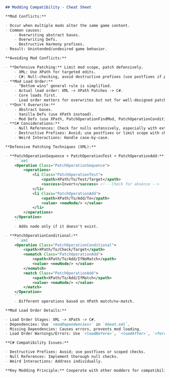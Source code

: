 ```markdown
## Modding Compatibility - Cheat Sheet

**Mod Conflicts:**

- Occur when multiple mods alter the same game content.
- Common causes:
    - Overwriting abstract bases.
    - Overwriting Defs.
    - Destructive Harmony prefixes.
- Result: Unintended/undesired game behavior.

**Avoiding Mod Conflicts:**

- **Defensive Patching:** Limit mod scope, patch defensively.
    - XML: Use XPath for targeted edits.
    - C#: Null-checking, avoid destructive prefixes (use postfixes if possible).
- **Mod Load Order:**
    - "Bottom wins" general rule is simplified.
    - Actual load order: XML -> XPath Patches -> C#.
    - Core loads first.
    - Load order matters for overwrites but not for well-designed patches.
- **Don't Overwrite:**
    - Abstract bases.
    - Vanilla Defs (use XPath instead).
    - Mod Defs (use XPath, PatchOperationFindMod, PatchOperationConditional).
- **C# Considerations:**
    - Null References: Check for nulls extensively, especially with external mod interactions.
    - Destructive Prefixes: Avoid; use postfixes or limit scope with checks.
    - Weird Interactions: Handle case-by-case.

**Defensive Patching Techniques (XML):**

- **PatchOperationSequence + PatchOperationTest + PatchOperationAdd:**
    ```xml
    <Operation Class="PatchOperationSequence">
        <operations>
            <li Class="PatchOperationTest">
                <xpath>XPath/To/Test/Target</xpath>
                <success>Invert</success> <!-- Check for absence -->
            </li>
            <li Class="PatchOperationAdd">
                <xpath>XPath/To/Add/To</xpath>
                <value> <newNode/> </value>
            </li>
        </operations>
    </Operation>
    ```
    - Adds node only if it doesn't exist.

- **PatchOperationConditional:**
    ```xml
    <Operation Class="PatchOperationConditional">
        <xpath>XPath/To/Check/Target</xpath>
        <nomatch Class="PatchOperationAdd">
            <xpath>XPath/To/Add/IfNoMatch</xpath>
            <value> <newNode/> </value>
        </nomatch>
        <match Class="PatchOperationAdd">
            <xpath>XPath/To/Add/IfMatch</xpath>
            <value> <newNode/> </value>
        </match>
    </Operation>
    ```
    - Different operations based on XPath match/no-match.

**Mod Load Order Details:**

- Load Order Stages: XML -> XPath -> C#.
- Dependencies: Use `<modDependencies>` in `About.xml`.
- Missing Dependencies: Causes errors, prevents mod loading.
- Load Order Warnings/Errors: Use `<loadBefore>`, `<loadAfter>`, `<forceLoadBefore>`, `<forceLoadAfter>` in `About.xml`.

**C# Compatibility Issues:**

- Destructive Prefixes: Avoid; use postfixes or scoped checks.
- Null References: Implement thorough null checks.
- Weird Interactions: Address individually.

**Key Modding Principle:** Cooperate with other modders for compatibility.
```
